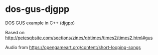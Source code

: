 # dos-gus-djgpp
DOS GUS example in C++ (djgpp)

Based on http://petesqbsite.com/sections/zines/qbtimes/times2/times2.html#gus

Audio from https://opengameart.org/content/short-looping-songs
